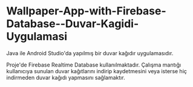 # Wallpaper-App-with-Firebase-Database--Duvar-Kagidi-Uygulamasi

Java ile Android Studio'da yapılmış bir duvar kağıdır uygulamasıdır.

Proje'de Firebase Realtime Database kullanılmaktadır.
Çalışma mantığı kullanıcıya sunulan duvar kağıtlarını indirip kaydetmesini veya isterse hiç indirmeden duvar kağıdı yapmasını sağlamaktır.



